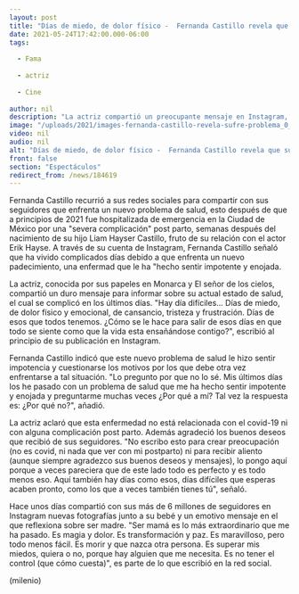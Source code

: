 ```yaml
---
layout: post
title: "Días de miedo, de dolor físico -  Fernanda Castillo revela que sufre problema de salud"
date: 2021-05-24T17:42:00.000-06:00
tags:
  
  - Fama
  
  - actriz
  
  - Cine
  
author: nil
description: "La actriz compartió un preocupante mensaje en Instagram, en el que señaló sufre un nuevo padecimiento que le ha provocado días de dolor e impotencia. "
image: "/uploads/2021/images-fernanda-castillo-revela-sufre-problema_0_0_1200_747.jpg"
video: nil
audio: nil
alt: "Días de miedo, de dolor físico -  Fernanda Castillo revela que sufre problema de salud"
front: false
section: "Espectáculos"
redirect_from: /news/184619
---
```


Fernanda Castillo recurrió a sus redes sociales para compartir con sus seguidores que enfrenta un nuevo problema de salud, esto después de que a principios de 2021 fue hospitalizada de emergencia en la Ciudad de México por una "severa complicación" post parto, semanas después del nacimiento de su hijo Liam Hayser Castillo, fruto de su relación con el actor Erik Hayse.  A través de su cuenta de Instagram, Fernanda Castillo señaló que ha vivido complicados días debido a que enfrenta un nuevo padecimiento, una enfermad que le ha "hecho sentir impotente y enojada.

La actriz, conocida por sus papeles en Monarca y El señor de los cielos, compartió un duro mensaje para informar sobre su actual estado de salud, el cual se complicó en los últimos días.  "Hay día difíciles... Días de miedo, de dolor físico y emocional, de cansancio, tristeza y frustración. Días de esos que todos tenemos. ¿Cómo se le hace para salir de esos días en que todo se siente como que la vida esta ensañándose contigo?", escribió al principio de su publicación en Instagram. 

Fernanda Castillo indicó que este nuevo problema de salud le hizo sentir impotencia y cuestionarse los motivos por los que debe otra vez enfrentarse a tal situación.  "Lo pregunto por que no lo sé. Mis últimos días los he pasado con un problema de salud que me ha hecho sentir impotente y enojada y preguntarme muchas veces ¿Por qué a mí? Tal vez la respuesta es: ¿Por qué no?", añadió.  

La actriz aclaró que esta enfermedad no está relacionada con el covid-19 ni con alguna complicación post parto. Además agradeció los buenos deseos que recibió de sus seguidores. "No escribo esto para crear preocupación (no es covid, ni nada que ver con mi postparto) ni para recibir aliento (aunque siempre agradezco sus buenos deseos y mensajes), lo pongo aquí porque a veces pareciera que de este lado todo es perfecto y es todo menos eso. Aquí también hay días como esos, días difíciles que esperas acaben pronto, como los que a veces también tienes tú", señaló. 

Hace unos días compartió con sus más de 6 millones de seguidores en Instagram nuevas fotografías junto a su bebé y un emotivo mensaje en el que reflexiona sobre ser madre.  "Ser mamá es lo más extraordinario que me ha pasado. Es magia y dolor. Es transformación y paz. Es maravilloso, pero todo menos fácil. Es morir y que nazca otra persona. Es superar mis miedos, quiera o no, porque hay alguien que me necesita. Es no tener el control (que cómo cuesta)", es parte de lo que escribió en la red social.  

(milenio)